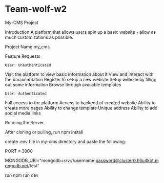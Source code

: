 # Team-wolf-w2
My-CMS Project

Introduction
A platform that allows users spin up a basic website - allow as much customizations as possible.

Project Name
my_cms

Feature Requests

	User: Unauthenticated
Visit the platform to view basic information about it
View and Interact with the documentation
Register to setup a new website
Setup website by filling out some information
Browse through available templates 
	
  	User: Authenticated
Full access to the platform
Access to backend of created website
Ability to create more pages
Ability to change template
Unique address
Ability to add social media links

Running the Server				

After cloning or pulling, run npm install

create .env file in my-cms directory and paste the following: 

PORT = 3000

MONGODB_URI="mongodb+srv://username:password@cluster0.h6u4kbt.mongodb.net/test"

run npm run dev
